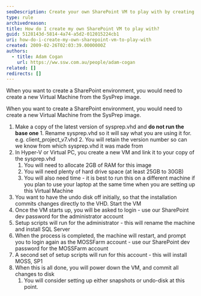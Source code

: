 ```yaml
---
seoDescription: Create your own SharePoint VM to play with by creating a new Virtual Machine from the SysPrep image, allocating sufficient RAM and hard drive space, and following setup scripts.
type: rule
archivedreason:
title: How do I create my own SharePoint VM to play with?
guid: 5128143d-5814-4a74-a5d2-012015224cb1
uri: how-do-i-create-my-own-sharepoint-vm-to-play-with
created: 2009-02-26T02:03:39.0000000Z
authors:
  - title: Adam Cogan
    url: https://ww.ssw.com.au/people/adam-cogan
related: []
redirects: []
---
```


When you want to create a SharePoint environment, you would need to create a new Virtual Machine from the SysPrep image.

<!--endintro-->

When you want to create a SharePoint environment, you would need to create a new Virtual Machine from the SysPrep image.

1. Make a copy of the latest version of sysprep.vhd and **do not run the base one** 1. Rename sysprep.vhd so it will say what you are using it for.
   e.g. client_project_v7.vhd 2. You will retain the version number so can we know from which sysprep.vhd it was made from
2. In Hyper-V or Virtual PC, you create a new VM and link it to your copy of the sysprep.vhd
   1. You will need to allocate 2GB of RAM for this image
   2. You will need plenty of hard drive space (at least 25GB to 30GB)
   3. You will also need time - it is best to run this on a different machine if you plan to use your laptop at the same time when you are setting up this Virtual Machine
3. You want to have the undo disk off initially, so that the installation commits changes directly to the VHD. Start the VM
4. Once the VM starts up, you will be asked to login - use our SharePoint dev password for the administrator account
5. Setup scripts will run for the administrator - this will rename the machine and install SQL Server
6. When the process is completed, the machine will restart, and prompt you to login again as the MOSSFarm account - use our SharePoint dev password for the MOSSFarm account
7. A second set of setup scripts will run for this account - this will install MOSS, SP1
8. When this is all done, you will power down the VM, and commit all changes to disk
   1. You will consider setting up either snapshots or undo-disk at this point.
